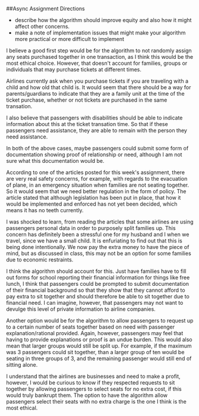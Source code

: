 ##Async Assignment Directions

- describe how the algorithm should improve equity and also how it might affect other concerns.
- make a note of implementation issues that might make your algorithm more practical or more difficult to implement

I believe a good first step would be for the algorithm to not randomly assign any seats purchased together in one transaction, as I think this would be the most ethical choice.
However, that doesn't account for families, groups or individuals that may purchase tickets at different times.

Airlines currently ask when you purchase tickets if you are traveling with a child and how old that child is. It would seem that there should be a way for parents/guardians to indicate that they are a family unit at the time of the ticket purchase, whether or not tickets are purchased in the same transation.

I also believe that passengers with disabilities should be able to indicate information about this at the ticket transation time. So that if these passengers need assistance, they are able to remain with the person they need assistance. 

In both of the above cases, maybe passengers could submit some form of documentation showing proof of relationship or need, although I am not sure what this documentation would be. 

According to one of the articles posted for this week's assignment, there are very real safety concerns, for example, with regards to the evacuation of plane, in an emergency situation when families are not seating together. So it would seem that we need better regulation in the form of policy. The article stated that although legislation has been put in place, that how it would be implemented and enforced has not yet been decided, which means it has no teeth currently.

I was shocked to learn, from reading the articles that some airlines are using passengers personal data in order to purposely split families up. This concern has definitely been a stressful one for my husband and I when we travel, since we have a small child. It is enfuriating to find out that this is being done intentionally. We now pay the extra money to have the piece of mind, but as discussed in class, this may not be an option for some families due to economic restraints. 

I think the algorithm should account for this. Just have families have to fill out forms for school reporting their financial information for things like free lunch, I think that passengers could be prompted to submit documentation of their financial background so that they show that they cannot afford to pay extra to sit together and should therefore be able to sit together due to financial need. I can imagine, however, that passengers may not want to devulge this level of private information to airline companies.

Another option would be for the algorithm to allow passengers to request up to a certain number of seats together based on need with passenger explanation/rational provided. Again, however, passengers may feel that having to provide explanations or proof is an undue burden. This would also mean that larger groups would still be split up. For example, if the maximum was 3 passengers could sit together, than a larger group of ten would be seating in three groups of 3, and the remaining passenger would still end of sitting alone.

I understand that the airlines are businesses and need to make a profit, however, I would be curious to know if they respected requests to sit together by allowing passengers to select seats for no extra cost, if this would truly bankrupt them. The option to have the algorithm allow passengers select their seats with no extra charge is the one I think is the most ethical.
